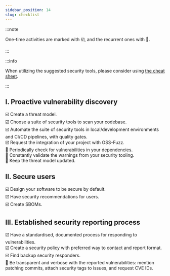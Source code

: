 ```yaml
---
sidebar_position: 14
slug: checklist
---
```


<!-- Keep this content syced with presentation/project.md. -->

:::note

One-time activities are marked with ☑️, and the recurrent ones with 🔁.

:::

:::info

When utilizing the suggested security tools, please consider using [the cheat sheet](/cheatsheet).

:::

## I. Proactive vulnerability discovery

☑️ Create a threat model.<br/>
☑️ Choose a suite of security tools to scan your codebase. <br/>
☑️ Automate the suite of security tools in local/development environments and CI/CD pipelines, with quality gates. <br/>
☑️ Request the integration of your project with OSS-Fuzz. <br/>
🔁 Periodically check for vulnerabilities in your dependencies. <br/>
🔁 Constantly validate the warnings from your security tooling. <br/>
🔁 Keep the threat model updated.

## II. Secure users

☑️ Design your software to be secure by default. <br/>
☑️ Have security recommendations for users. <br/>
☑️ Create SBOMs.

## III. Established security reporting process

☑️ Have a standardised, documented process for responding to vulnerabilities. <br/>
☑️ Create a security policy with preferred way to contact and report format. <br/>
☑️ Find backup security responders. <br/>
🔁 Be transparent and verbose with the reported vulnerabilities: mention patching commits, attach security tags to issues, and request CVE IDs.
